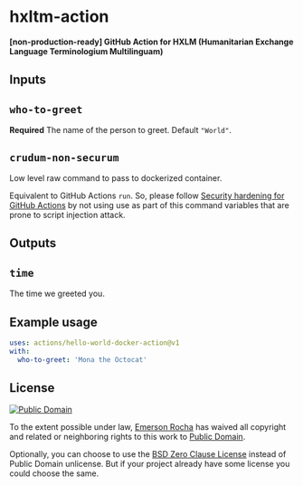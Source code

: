 # hxltm-action
**[non-production-ready] GitHub Action for HXLM (Humanitarian Exchange Language Terminologium Multilinguam)**

<!--
- https://github.com/nektos/act
- https://github.com/actions/hello-world-docker-action
- https://docs.github.com/en/actions/creating-actions/creating-a-docker-container-action
- https://docs.github.com/en/actions/learn-github-actions/workflow-commands-for-github-actions

cp -r /workspace/git/fititnt/hxltm-action /home/fititnt/Downloads/hxltm-action-backup

rsync -r -v --dry-run /workspace/git/fititnt/hxltm-action/ /home/fititnt/Downloads/hxltm-action-backup
rsync -r -v /workspace/git/fititnt/hxltm-action/ /home/fititnt/Downloads/hxltm-action-backup
cd /home/fititnt/Downloads/hxltm-action-backup
docker run --rm -it $(docker build -q .)

docker run --rm -it $(docker build -q .) vacuum 'hxltmcli --help'

-->

## Inputs

## `who-to-greet`

**Required** The name of the person to greet. Default `"World"`.

## `crudum-non-securum`

Low level raw command to pass to dockerized container.

Equivalent to GitHub Actions `run`. So, please follow
[Security hardening for GitHub Actions](https://docs.github.com/en/actions/security-guides/security-hardening-for-github-actions) by not using use as part of this command
variables that are prone to script injection attack.

## Outputs

## `time`

The time we greeted you.

## Example usage

```yaml
uses: actions/hello-world-docker-action@v1
with:
  who-to-greet: 'Mona the Octocat'
```

## License

[![Public Domain](https://i.creativecommons.org/p/zero/1.0/88x31.png)](UNLICENSE)

To the extent possible under law, [Emerson Rocha](https://github.com/fititnt)
has waived all copyright and related or neighboring rights to this work to
[Public Domain](UNLICENSE).

Optionally, you can choose to use the [BSD Zero Clause License](https://spdx.org/licenses/0BSD.html)
instead of Public Domain unlicense. But if your project already have some
license you could choose the same.